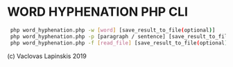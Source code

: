 # WORD HYPHENATION PHP CLI
``` sh
 php word_hyphenation.php -w [word] [save_result_to_file(optional)] 
 php word_hyphenation.php -p [paragraph / sentence] [save_result_to_file(optional)]
 php word_hyphenation.php -f [read_file] [save_result_to_file(optional)]
```

(c) Vaclovas Lapinskis 2019
